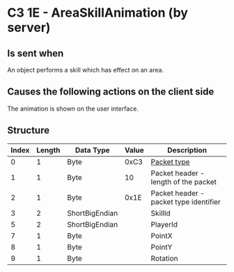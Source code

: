 # C3 1E - AreaSkillAnimation (by server)

## Is sent when

An object performs a skill which has effect on an area.

## Causes the following actions on the client side

The animation is shown on the user interface.

## Structure

| Index | Length | Data Type | Value | Description |
|-------|--------|-----------|-------|-------------|
| 0 | 1 |   Byte   | 0xC3  | [Packet type](PacketTypes.md) |
| 1 | 1 |    Byte   |   10   | Packet header - length of the packet |
| 2 | 1 |    Byte   | 0x1E  | Packet header - packet type identifier |
| 3 | 2 | ShortBigEndian |  | SkillId |
| 5 | 2 | ShortBigEndian |  | PlayerId |
| 7 | 1 | Byte |  | PointX |
| 8 | 1 | Byte |  | PointY |
| 9 | 1 | Byte |  | Rotation |